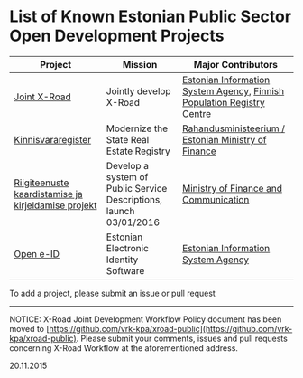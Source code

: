 
# List of Known Estonian Public Sector Open Development Projects

Project | Mission | Major Contributors
--------|-------------|-------------
[Joint X-Road](https://github.com/vrk-kpa/xroad-public) | Jointly develop X-Road | [Estonian Information System Agency](https://www.ria.ee/), [Finnish Population Registry Centre](http://www.vrk.fi/default.aspx)
[Kinnisvararegister](https://github.com/kinnisvara/register) | Modernize the State Real Estate Registry | [Rahandusministeerium / Estonian Ministry of Finance ](http://www.fin.ee/) 
[Riigiteenuste kaardistamise ja kirjeldamise projekt](https://github.com/MKM-ITAO/riigiteenused) | Develop a system of Public Service Descriptions, launch 03/01/2016 | [Ministry of Finance and Communication](https://www.mkm.ee/en) |
[Open e-ID](https://github.com/open-eid) | Estonian Electronic Identity Software | [Estonian Information System Agency](https://www.ria.ee/)

To add a project, please submit an issue or pull request

-----

NOTICE:
X-Road Joint Development Workflow Policy document has been moved to [https://github.com/vrk-kpa/xroad-public](https://github.com/vrk-kpa/xroad-public). Please submit your comments, issues and pull requests concerning X-Road Workflow at the aforementioned address.

20.11.2015


